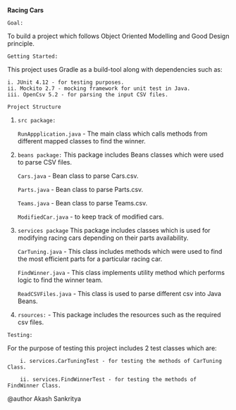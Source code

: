 **Racing Cars**

`Goal:`

To build a project which follows Object Oriented Modelling and 
Good Design principle.

`Getting Started:`

This project uses Gradle as a build-tool along with dependencies such as:

    i. JUnit 4.12 - for testing purposes.
    ii. Mockito 2.7 - mocking framework for unit test in Java.
    iii. OpenCsv 5.2 - for parsing the input CSV files.



`Project Structure`

1. `src package:` 

    `RunAppplication.java` - The main class which calls methods from different mapped classes
to find the winner.

2. `beans package:`
    This package includes Beans classes which were used to parse CSV files.
    
    `Cars.java` - Bean class to parse Cars.csv.
    
    `Parts.java` - Bean class to parse Parts.csv.
    
    `Teams.java` - Bean class to parse Teams.csv.
    
    `ModifiedCar.java` - to keep track of modified cars.
    
3. `services package` This package includes classes which is used for modifying racing cars depending on 
their parts availability.

    `CarTuning.java` - This class includes methods which were used to find the most efficient parts for a 
    particular racing car.
    
    `FindWinner.java` - This class implements utility method which performs logic to find the winner team.
    
    `ReadCSVFiles.java` - This class is used to parse different csv into Java Beans.
    
4. `rsources:` - This package includes the resources such as the required csv files.



`Testing:`

For the purpose of testing this project includes 2 test classes which are:
        
        i. services.CarTuningTest - for testing the methods of CarTuning Class.
        
        ii. services.FindWinnerTest - for testing the methods of FindWinner Class.
        




@author Akash Sankritya
    